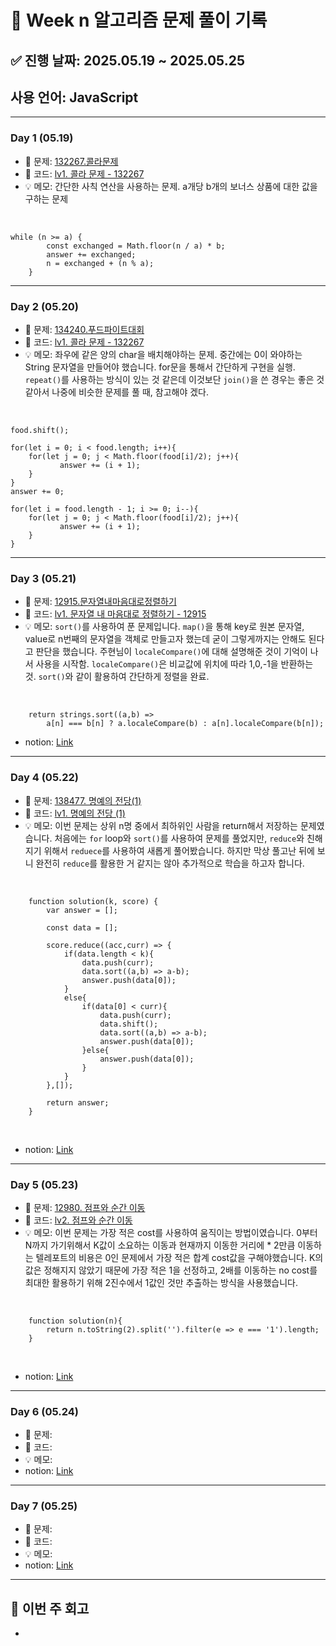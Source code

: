 # 📘 Week n 알고리즘 문제 풀이 기록

## ✅ 진행 날짜: 2025.05.19 ~ 2025.05.25  
## 사용 언어: JavaScript

---

### Day 1 (05.19)

- 🔗 문제: [132267.콜라문제](https://school.programmers.co.kr/learn/courses/30/lessons/132267)
- 📁 코드: [lv1. 콜라 문제 - 132267](https://github.com/jamminP/javascript-algorithms/tree/main/%ED%94%84%EB%A1%9C%EA%B7%B8%EB%9E%98%EB%A8%B8%EC%8A%A4/1/132267.%E2%80%85%EC%BD%9C%EB%9D%BC%E2%80%85%EB%AC%B8%EC%A0%9C)
- 💡 메모: 간단한 사칙 연산을 사용하는 문제. a개당 b개의 보너스 상품에 대한 값을 구하는 문제
<br>

    while (n >= a) {
            const exchanged = Math.floor(n / a) * b;
            answer += exchanged;
            n = exchanged + (n % a);
        }
    

---

### Day 2 (05.20)

- 🔗 문제: [134240.푸드파이트대회](https://school.programmers.co.kr/learn/courses/30/lessons/134240)
- 📁 코드: [lv1. 콜라 문제 - 132267](https://github.com/jamminP/javascript-algorithms/tree/main/%ED%94%84%EB%A1%9C%EA%B7%B8%EB%9E%98%EB%A8%B8%EC%8A%A4/1/134240.%E2%80%85%ED%91%B8%EB%93%9C%E2%80%85%ED%8C%8C%EC%9D%B4%ED%8A%B8%E2%80%85%EB%8C%80%ED%9A%8C)
- 💡 메모: 좌우에 같은 양의 char을 배치해야하는 문제. 중간에는 0이 와야하는 String 문자열을 만들어야 했습니다. for문을 통해서 간단하게 구현을 실행. `repeat()`를 사용하는 방식이 있는 것 같은데 이것보단 `join()`을 쓴 경우는 좋은 것 같아서 나중에 비슷한 문제를 풀 때, 참고해야 겠다.
<br>

    food.shift();
    
    for(let i = 0; i < food.length; i++){
        for(let j = 0; j < Math.floor(food[i]/2); j++){
               answer += (i + 1);
        }
    }
    answer += 0;
    
    for(let i = food.length - 1; i >= 0; i--){
        for(let j = 0; j < Math.floor(food[i]/2); j++){
               answer += (i + 1);
        }
    }

---

### Day 3 (05.21)

- 🔗 문제: [12915.문자열내마음대로정렬하기](https://school.programmers.co.kr/learn/courses/30/lessons/12915)
- 📁 코드: [lv1. 문자열 내 마음대로 정렬하기 - 12915](https://github.com/jamminP/javascript-algorithms/tree/main/%ED%94%84%EB%A1%9C%EA%B7%B8%EB%9E%98%EB%A8%B8%EC%8A%A4/1/12915.%E2%80%85%EB%AC%B8%EC%9E%90%EC%97%B4%E2%80%85%EB%82%B4%E2%80%85%EB%A7%88%EC%9D%8C%EB%8C%80%EB%A1%9C%E2%80%85%EC%A0%95%EB%A0%AC%ED%95%98%EA%B8%B0)
- 💡 메모: `sort()`를 사용하여 푼 문제입니다. `map()`을 통해 key로 원본 문자열, value로 n번째의 문자열을 객체로 만들고자 했는데 굳이 그렇게까지는 안해도 된다고 판단을 했습니다.
주현님이 `localeCompare()`에 대해 설명해준 것이 기억이 나서 사용을 시작함. `localeCompare()`은 비교값에 위치에 따라 1,0,-1을 반환하는 것. `sort()`와 같이 활용하여 간단하게 정렬을 완료.
<br>

        return strings.sort((a,b) => 
			a[n] === b[n] ? a.localeCompare(b) : a[n].localeCompare(b[n]);

    
- notion: [Link](https://www.notion.so/12915-1fa389abd4258010857bfe3c4ae183a5?pvs=4)

---

### Day 4 (05.22)

- 🔗 문제: [138477. 명예의 전당(1)](https://school.programmers.co.kr/learn/courses/30/lessons/138477)
- 📁 코드: [lv1. 명예의 전당 (1)](https://github.com/jamminP/javascript-algorithms/tree/main/%ED%94%84%EB%A1%9C%EA%B7%B8%EB%9E%98%EB%A8%B8%EC%8A%A4/1/138477.%E2%80%85%EB%AA%85%EC%98%88%EC%9D%98%E2%80%85%EC%A0%84%EB%8B%B9%E2%80%85%EF%BC%881%EF%BC%89)
- 💡 메모: 이번 문제는 상위 n명 중에서 최하위인 사람을 return해서 저장하는 문제였습니다. 처음에는 `for` loop와 `sort()`를 사용하여 문제를 풀었지만, `reduce`와 친해지기 위해서 `reduece`를 사용하여 새롭게 풀어봤습니다. 하지만 막상 풀고난 뒤에 보니 완전히 `reduce`를 활용한 거 같지는 않아 추가적으로 학습을 하고자 합니다.
<br>

        function solution(k, score) {
            var answer = [];
            
            const data = [];
            
            score.reduce((acc,curr) => {
                if(data.length < k){
                    data.push(curr);
                    data.sort((a,b) => a-b);
                    answer.push(data[0]);
                }    
                else{
                    if(data[0] < curr){
                        data.push(curr);
                        data.shift();
                        data.sort((a,b) => a-b);
                        answer.push(data[0]);
                    }else{
                        answer.push(data[0]);
                    }
                }
            },[]);
            
            return answer;
        }


<br>

- notion: [Link](https://www.notion.so/138477-1-1fb389abd42580b98302c519f041bfa9?pvs=4)

---

### Day 5 (05.23)

- 🔗 문제: [12980. 점프와 순간 이동](https://school.programmers.co.kr/learn/courses/30/lessons/12980)
- 📁 코드: [lv2. 점프와 순간 이동](https://github.com/jamminP/javascript-algorithms/tree/main/%ED%94%84%EB%A1%9C%EA%B7%B8%EB%9E%98%EB%A8%B8%EC%8A%A4/2/12980.%E2%80%85%EC%A0%90%ED%94%84%EC%99%80%E2%80%85%EC%88%9C%EA%B0%84%E2%80%85%EC%9D%B4%EB%8F%99)
- 💡 메모: 이번 문제는 가장 적은 cost를 사용하여 움직이는 방법이였습니다. 0부터 N까지 가기위해서 K값이 소요하는 이동과 현재까지 이동한 거리에 * 2만큼 이동하는 텔레포트의 비용은 0인 문제에서 가장 적은 합계 cost값을 구해야했습니다. K의 값은 정해지지 않았기 때문에 가장 적은 1을 선정하고, 2배를 이동하는 no cost를 최대한 활용하기 위해 2진수에서 1값인 것만 추출하는 방식을 사용했습니다.
<br>

        function solution(n){
            return n.toString(2).split('').filter(e => e === '1').length;
        }

<br>

- notion: [Link](https://www.notion.so/12980-1fc389abd42580f6887efaa8686a8b86?pvs=4)

---

### Day 6 (05.24)

- 🔗 문제: []()
- 📁 코드: []()
- 💡 메모: 
- notion: [Link]()

---

### Day 7 (05.25)

- 🔗 문제: []()
- 📁 코드: []()
- 💡 메모: 
- notion: [Link]()

---

## 📌 이번 주 회고
- 
